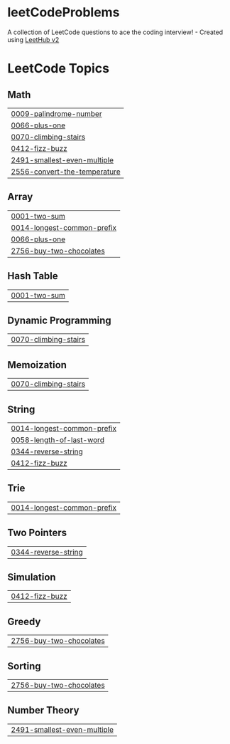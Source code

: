 # leetCodeProblems
A collection of LeetCode questions to ace the coding interview! - Created using [LeetHub v2](https://github.com/arunbhardwaj/LeetHub-2.0)

<!---LeetCode Topics Start-->
# LeetCode Topics
## Math
|  |
| ------- |
| [0009-palindrome-number](https://github.com/Faiz-mohamed/leetCodeProblems/tree/master/0009-palindrome-number) |
| [0066-plus-one](https://github.com/Faiz-mohamed/leetCodeProblems/tree/master/0066-plus-one) |
| [0070-climbing-stairs](https://github.com/Faiz-mohamed/leetCodeProblems/tree/master/0070-climbing-stairs) |
| [0412-fizz-buzz](https://github.com/Faiz-mohamed/leetCodeProblems/tree/master/0412-fizz-buzz) |
| [2491-smallest-even-multiple](https://github.com/Faiz-mohamed/leetCodeProblems/tree/master/2491-smallest-even-multiple) |
| [2556-convert-the-temperature](https://github.com/Faiz-mohamed/leetCodeProblems/tree/master/2556-convert-the-temperature) |
## Array
|  |
| ------- |
| [0001-two-sum](https://github.com/Faiz-mohamed/leetCodeProblems/tree/master/0001-two-sum) |
| [0014-longest-common-prefix](https://github.com/Faiz-mohamed/leetCodeProblems/tree/master/0014-longest-common-prefix) |
| [0066-plus-one](https://github.com/Faiz-mohamed/leetCodeProblems/tree/master/0066-plus-one) |
| [2756-buy-two-chocolates](https://github.com/Faiz-mohamed/leetCodeProblems/tree/master/2756-buy-two-chocolates) |
## Hash Table
|  |
| ------- |
| [0001-two-sum](https://github.com/Faiz-mohamed/leetCodeProblems/tree/master/0001-two-sum) |
## Dynamic Programming
|  |
| ------- |
| [0070-climbing-stairs](https://github.com/Faiz-mohamed/leetCodeProblems/tree/master/0070-climbing-stairs) |
## Memoization
|  |
| ------- |
| [0070-climbing-stairs](https://github.com/Faiz-mohamed/leetCodeProblems/tree/master/0070-climbing-stairs) |
## String
|  |
| ------- |
| [0014-longest-common-prefix](https://github.com/Faiz-mohamed/leetCodeProblems/tree/master/0014-longest-common-prefix) |
| [0058-length-of-last-word](https://github.com/Faiz-mohamed/leetCodeProblems/tree/master/0058-length-of-last-word) |
| [0344-reverse-string](https://github.com/Faiz-mohamed/leetCodeProblems/tree/master/0344-reverse-string) |
| [0412-fizz-buzz](https://github.com/Faiz-mohamed/leetCodeProblems/tree/master/0412-fizz-buzz) |
## Trie
|  |
| ------- |
| [0014-longest-common-prefix](https://github.com/Faiz-mohamed/leetCodeProblems/tree/master/0014-longest-common-prefix) |
## Two Pointers
|  |
| ------- |
| [0344-reverse-string](https://github.com/Faiz-mohamed/leetCodeProblems/tree/master/0344-reverse-string) |
## Simulation
|  |
| ------- |
| [0412-fizz-buzz](https://github.com/Faiz-mohamed/leetCodeProblems/tree/master/0412-fizz-buzz) |
## Greedy
|  |
| ------- |
| [2756-buy-two-chocolates](https://github.com/Faiz-mohamed/leetCodeProblems/tree/master/2756-buy-two-chocolates) |
## Sorting
|  |
| ------- |
| [2756-buy-two-chocolates](https://github.com/Faiz-mohamed/leetCodeProblems/tree/master/2756-buy-two-chocolates) |
## Number Theory
|  |
| ------- |
| [2491-smallest-even-multiple](https://github.com/Faiz-mohamed/leetCodeProblems/tree/master/2491-smallest-even-multiple) |
<!---LeetCode Topics End-->